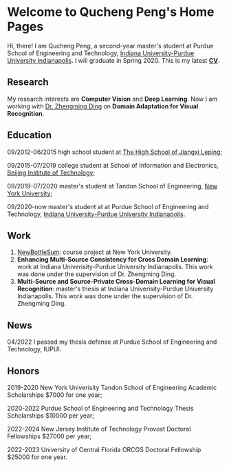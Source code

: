 # Welcome to Qucheng Peng's Home Pages

Hi, there! I am Qucheng Peng, a second-year master's student at Purdue School of Engineering and Technology, [Indiana University-Purdue University Indianapolis](https://www.iupui.edu). I will graduate in Spring 2020. This is my latest **[CV](https://drive.google.com/file/d/1rkXdTcHKDhx5zfWqeCDjXqltrKDNfiQY/view?usp=sharing)**.

## Research

My research interests are **Computer Vision** and **Deep Learning**. Now I am working with [Dr. Zhengming Ding](https://allanding.github.io) on **Domain Adaptation for Visual Recognition**.

## Education

09/2012-06/2015       high school student at [The High School of Jiangxi Leping](https://www.facebook.com/江西省乐平中学The-High-school-of-Jiangxi-leping-615976005079805/photos/);

09/2015-07/2019       college student at School of Information and Electronics, [Beijing Institute of Technology](http://www.bit.edu.cn);

09/2019-07/2020       master's student at Tandon School of Engineering, [New York University](http://www.nyu.edu);

09/2020-now           master's student at at Purdue School of Engineering and Technology, [Indiana University-Purdue University Indianapolis](https://www.iupui.edu).


## Work
1. [NewBottleSum](https://github.com/davidpqc1231/NewBottleSum): course project at New York University.
2. **Enhancing Multi-Source Consistency for Cross Domain Learning**: work at Indiana Univerisity-Purdue University Indianapolis. This work was done under the supervision of Dr. Zhengming Ding.
3. **Multi-Source and Source-Private Cross-Domain Learning for Visual Recognition**: master's thesis at Indiana Univerisity-Purdue University Indianapolis. This work was done under the supervision of Dr. Zhengming Ding.

## News
04/2022 I passed my thesis defense at Purdue School of Engineering and Technology, IUPUI.

## Honors
2019-2020 New York Univerisity Tandon School of Engineering Academic Scholarships $7000 for one year;

2020-2022 Purdue School of Engineering and Technology Thesis Scholarships $10000 per year;

2022-2024 New Jersey Institute of Technology Provost Doctoral Fellowships $27000 per year;

2022-2023 University of Central Florida ORCGS Doctoral Fellowship $25000 for one year.
